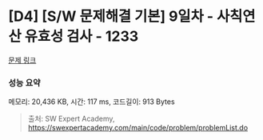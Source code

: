 # [D4] [S/W 문제해결 기본] 9일차 - 사칙연산 유효성 검사 - 1233 

[문제 링크](https://swexpertacademy.com/main/code/problem/problemDetail.do?contestProbId=AV141176AIwCFAYD) 

### 성능 요약

메모리: 20,436 KB, 시간: 117 ms, 코드길이: 913 Bytes



> 출처: SW Expert Academy, https://swexpertacademy.com/main/code/problem/problemList.do
